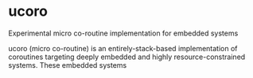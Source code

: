 # ucoro
Experimental micro co-routine implementation for embedded systems


ucoro (micro co-routine) is an entirely-stack-based implementation
of coroutines targeting deeply embedded and highly resource-constrained
systems. These embedded systems 